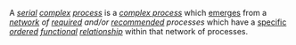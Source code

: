  A *[serial](https://github.com/gcassel/Modular-Organization-Terminology/blob/master/terms/series.md) [complex](https://github.com/gcassel/Modular-Organization-Terminology/blob/master/terms/complex.md) [process](https://github.com/gcassel/Modular-Organization-Terminology/blob/master/terms/process.md)* is a *[complex process](https://github.com/gcassel/Modular-Organization-Terminology/blob/master/compound-terms/complex-process.md)* which [emerges](https://github.com/gcassel/Modular-Organization-Terminology/blob/master/terms/emergence.md) from a *[network](https://github.com/gcassel/Modular-Organization-Terminology/blob/master/terms/network.md) of [required](https://github.com/gcassel/Modular-Organization-Terminology/blob/master/compound-terms/requirement.md) and/or [recommended](https://github.com/gcassel/Modular-Organization-Terminology/blob/master/terms/recommendation.md) processes* which have a [specific](https://github.com/gcassel/Modular-Organization-Terminology/blob/master/terms/specific.md) *[ordered](https://github.com/gcassel/Modular-Organization-Terminology/blob/master/terms/order.md) [functional](https://github.com/gcassel/Modular-Organization-Terminology/blob/master/terms/function.md)  [relationship](https://github.com/gcassel/Modular-Organization-Terminology/blob/master/terms/relationship.md)* within that network of processes.

